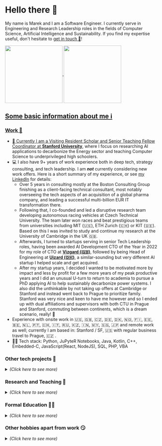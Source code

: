# Hello there 👋

My name is Marek and I am a Software Engineer. I currently serve in Engineering and Research Leadership roles in the fields of Computer Science, Artificial Intelligence and Sustainability. If you find my expertise useful, don't hesitate to [get in touch 📨](mailto:marek.miltner@cvut.cz)!

<a href="https://github.com/Plavit">
  <img align="center" height="190" src="https://github-readme-stats-git-master.plavit.vercel.app/api?username=Plavit&count_private=true&show_icons=true&include_all_commits=true&cache_seconds=7200" />
</a>

<!--
Unused original GitHub Readme stats:
<a href="https://github.com/Plavit">
  <img align="center" height="190" src="https://github-readme-stats.vercel.app/api?username=Plavit&count_private=true&show_icons=false&include_all_commits=true&cache_seconds=7200" />
<!-- -->

<!-- TODO fix
<a href="https://github.com/Plavit">
  <img align="center" height="190" src="https://github-readme-stats.vercel.app/api/top-langs?username=Plavit&langs_count=10&layout=compact&include_all_commits=true&cache_seconds=14400" />
</a>
-->

<!--
Unused custom GitHub Readme stats:-->
<a href="https://github.com/Plavit">
  <img align="center" height="190" src="https://github-readme-stats-git-master.plavit.vercel.app/api/top-langs?username=Plavit&langs_count=10&layout=compact&include_all_commits=false&cache_seconds=14400" />


<!--
GitHub Readme stats from: https://github.com/anuraghazra/github-readme-stats
-->

## Some basic information about me ℹ
### Work 💼
- 🤖 Currently I am a Visiting Resident Scholar and Senior Teaching Fellow Coordinator at [__Stanford University__](https://profiles.stanford.edu/marek-miltner), where I focus on researching AI applications to decarbonize the Energy sector and teaching Computer Science to underprivileged high schoolers. 
- 💻 I also have 9+ years of work experience both in deep tech, strategy consulting, and tech leadership. I am ***not*** currently considering new work offers<!--, [let me know your proposals 💌](mailto:marek.szeles@eforce.cvut.cz)-->. Here is a short summary of my experience, or see [my LinkedIn](https://www.linkedin.com/in/marek-szeles/) for details:
   - Over 5 years in consulting mostly at the Boston Consulting Group finishing as a client-facing technical consultant, most notably overseeing the tech aspects of an acquisition of a global pharma company, and leading a successful multi-billion EUR IT transformation there.
   - Following that, I co-founded and led a disruptive research team developing autonomous racing vehicles at Czech Technical University. The team later won races and beat prestigious teams from universities including MIT (🇺🇸), ETH Zurich (🇨🇭) or KIT (🇩🇪). Based on this I was invited to study and continue my research at the University of Cambridge in the UK 🇬🇧.
   - Afterwards, I turned to startups serving in senior Tech Leadership roles, having been awarded AI Development CTO of the Year in 2022 for my role of CTO at [__Vizgard (🇬🇧)__](https://www.vizgard.com), followed by being Head of Engineering at [__Uizard (🇩🇰)__](https://www.uizard.io), a similar-sounding but very different AI startup I helped scale and get acquired.
   - After my startup years, I decided I wanted to be motivated more by impact and less by profit for a few more years of my peak productive years and I did an unusual U-turn to return to academia to pursue a PhD applying AI to help sustainably decarbonize power systems. I also did the unthinkable by not taking up offers at Cambridge or Stanford and instead went back to Prague to prioritize family. Stanford was very nice and keen to have me however and so I ended up with dual affiliations and supervisors with both CTU in Prague and Stanford, commuting between continents, which is a dream scenario, really! 🙌
- Experience with onsite work in 🇺🇸, 🇬🇧, 🇨🇿, 🇩🇪, 🇩🇰, 🇳🇴, 🇫🇮, 🇪🇪, 🇧🇪, 🇳🇱, 🇵🇹, 🇨🇭, 🇮🇹, 🇷🇺, 🇰🇿, 🇮🇳, 🇲🇾, 🇸🇬, 🇯🇵 and remote work as well; currently I am based in: Stanford / SF, 🇺🇸 with regular business travel to Prague, 🇨🇿  <!---->. <!-- TODO add CV sometime -->
- 👨‍💻 Tech stack: Python, JuPyteR Notebooks, Java, Kotlin, C++, Embedded-C, JavaScript(React, NodeJS), SQL, PHP, VBA


<h3> Other tech projects 👀 </h3>

<details>
<summary><i>(Click here to see more)</i></summary>
  
- 🙏 I am an avid member of the Open Source Software community. Highlighted projects I contributed to: 
   - [🏢 Dashboard for comparing eGovernment levels in different countries (Python)](https://github.com/Plavit/eGovernment-index-dashboard-international)
   - [🎖 A military tactical symbol framework and generator (Javascript)](https://github.com/Military-Tactical-Graphics/)
   - [🚨 An autonomous vehicle racing simulator (C++)](https://github.com/FS-Driverless/Formula-Student-Driverless-Simulator)
- 💪 As a big fan of agile innovation, I have successfully competed at several hackathons, feel free to [check out my DevPost portfolio as well](https://devpost.com/marekszeles) if interested.
- 🏎 What I am most proud of: I founded and led a team of students that built the first autonomous racecar in my country! [Check it out - eForce Driverless at Czech Technical University](https://eforce.cvut.cz/en/driverless/)
</details>

<h3> Research and Teaching 🧪 </h3>

<details>
<summary><i>(Click here to see more)</i></summary>
  
- 🔬Although it is not my primary focus at the moment, I am a published author and you can find my research on [Google Scholar](https://scholar.google.cz/citations?user=da4SgH8AAAAJ&hl=cs&oi=ao). My research affiliations are as follows:
   - 2023-present: [LIMESS (CTU)](https://limess-lab.com/); AI for Sustainable Energy and Mobility Systems
   - 2023-present: [Stanford Sustainable Systems Lab (S3L)](https://ramr.sites.stanford.edu/); AI for Sustainable Energy
   - 2021-2022: [GAEIA (Stanford)](https://humanrights.stanford.edu/); AI for Sustainability
   - 2020-2021: [CUSPE (Cambridge)](http://www.cuspe.org/); Technology Policy
   - 2018-2020: [TRACE LAB (CTU, KU Leuven, Cambridge)](https://www.trace-lab.com/); Autonomous Driving
   - 2016-2018: [STILL (Czech Technical University)](http://still.felk.cvut.cz/members.html); Software Quality  
- 👨‍🏫 I love teaching! I have already taught several courses at university level in the past 5 years:
   - CEE 272T: SmartGrids and Advanced Power Systems Seminar Guest Lecturer (Stanford University, Winter 24)
   - CS105: CS Teaching Fellow Coordinator and Technical Expert (Stanford University, Winter 24)
   - B6B36RSP: Software Project Management Teaching Fellow (Czech Technical University, Winter 24)
   - CS106A CIP: Python Senior Section Leader; Sustainable AI Lecturer (Stanford University, Spring 24)
   - CS105: CS Teaching Fellow Coordinator (Stanford University, Winter 23)
   - CS105: CS Senior Section Leader (Stanford University, Winter 23)
   - CS106A CIP: Python Senior Section Leader (Stanford University, Spring 23)
   - B6B36TS1: Software Quality Teaching Fellow (Czech Technical University, Spring 23)
   - CS105: CS Senior Section Leader (Stanford University, Winter 22)
   - B6B36RSP: Software Project Management Teaching Fellow (Czech Technical University, Spring 22)
   - CMDIGN: AI for Digital Procurement Lecturer (University of Chemistry and Technology, Winter 21)
   - CS106A CIP: Python Senior Section Leader; Teacher Mentor (Stanford University, Spring 21)
   - CS50: Python Seminar Mentor (Harvard University, Winter 20)
   - CS106A CIP: Python Section Leader (Stanford University, Spring 20)
   - B6B36PJC: C/C++ Programming Teaching Fellow (Czech Technical University, Winter 19)
   - B6B36TS1: Software Quality Teaching Fellow (Czech Technical University, Spring 19)

</details>

<h3> Formal Education 👨‍🎓 </h3>

<details>
<summary><i>(Click here to see more)</i></summary>
  
- 👨‍🔬 I contributed as a PhD-level researcher at Stanford, Cambridge and Czech Technical University, see my profile on [Google Scholar](https://scholar.google.cz/citations?user=da4SgH8AAAAJ&hl=cs&oi=ao).
- 🏫 I finished studying MPhil in Technology Policy at University of Cambridge, Judge Business School. There, I served as a full committee member for the [Artificial Intelliegence society](http://cuai.org.uk/committee/).
- 🎓 I have graduated with an Engineering degree (Ing./MEng Summa Cum Laude) in Software Engineering, Artificial Intelligence and Innovation Management from Czech Technical University.

<!--
  - My Bachelor Thesis concerns the potential expansion of a racecar business through a custom Augmented Reality (AR) app, you can find the thesis *here* and the app repo *here*
  - My Engineer's Diploma Thesis covers how I created the first Czech custom fully autonomous vehicle, thesis can be found *here* and the research team repos still live on *here*
-->
- 👨‍💼 I also hold an MBA from Quantic School of Business and Technology


</details>

<h3> Other hobbies apart from work 😏</h3>

<details>
<summary><i>(Click here to see more)</i></summary>
  
- 🎭 I enjoy amateur theatre, reading and ballroom dancing, although I did not have enough time to dedicate to it as of late.
- 🎢 As a fan of thrills, my ideal teambuilding exercise involves GoKarts, Rollercoasters or a climbing wall!
- 🧑‍🎓 I love teaching as a way to reconnect with talent that is just starting out, and have even mentored impressive individuals to give back to society and help them achieve new heights. If you are an up and coming, ambitious student or young professional, don't hesitate to reach out and start a conversation!
<!--- 🎮 Lately I got back into gaming to take my mind off work in my free time, especially recing simulations - here is my PlayStation profile:

  ![img](https://card.psnprofiles.com/2/plavit.png)-->

</details>



<!--
**Plavit/Plavit** is a ✨ _special_ ✨ repository because its `README.md` (this file) appears on your GitHub profile.

Here are some ideas to get you started:

- 🔭 I’m currently working on ...
- 🌱 I’m currently learning ...
- 👯 I’m looking to collaborate on ...
- 🤔 I’m looking for help with ...
- 💬 Ask me about ...
- 📫 How to reach me: ...
- 😄 Pronouns: ...
- ⚡ Fun fact: ...
-->

